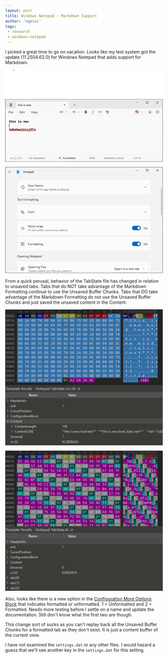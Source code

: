 ```yaml
---
layout: post
title: Windows Notepad - Markdown Support
author: 'ogmini'
tags:
 - research
 - windows-notepad 
---
```


I picked a great time to go on vacation. Looks like my test system got the update (11.2504.62.0) for Windows Notepad that adds support for Markdown.

![Markdown](/images/windowsnotepad/markdown.png)

![Markdown Settings](/images/windowsnotepad/markdown_settings.png)

From a quick perusal, behavior of the TabState file has changed in relation to unsaved tabs. Tabs that do NOT take advantage of the Markdown Formatting continue to use the Unsaved Buffer Chunks. Tabs that DO take advantage of the Markdown Formatting do not use the Unsaved Buffer Chunks and just saved the unsaved content in the Content. 

![Markdown Unsaved](/images/windowsnotepad/markdown_unsaved.png)

![No Markdown Unsaved ](/images/windowsnotepad/ubc.png)

Also, looks like there is a new option in the [Configuration More Options Block](https://github.com/ogmini/Notepad-State-Library?tab=readme-ov-file#more-options-block) that indicates formatted or unformatted. 1 = Unformatted and 2 = Formatted. Needs more testing before I settle on a name and update the documentation. Still don't know what the first two are though. 

This change sort of sucks as you can't replay back all the Unsaved Buffer Chunks for a formatted tab as they don't exist. It is just a content buffer of the current view. 

I have not examined the `settings.dat` or any other files. I would hazard a guess that we'll see another key in the `settings.dat` for this setting.